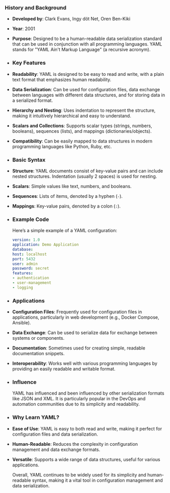 ### **History and Background**
- **Developed by**: Clark Evans, Ingy döt Net, Oren Ben-Kiki
- **Year**: 2001
- **Purpose**: Designed to be a human-readable data serialization standard that can be used in conjunction with all programming languages. YAML stands for "YAML Ain't Markup Language" (a recursive acronym).
- ### **Key Features**
- **Readability**: YAML is designed to be easy to read and write, with a plain text format that emphasizes human readability.
- **Data Serialization**: Can be used for configuration files, data exchange between languages with different data structures, and for storing data in a serialized format.
- **Hierarchy and Nesting**: Uses indentation to represent the structure, making it intuitively hierarchical and easy to understand.
- **Scalars and Collections**: Supports scalar types (strings, numbers, booleans), sequences (lists), and mappings (dictionaries/objects).
- **Compatibility**: Can be easily mapped to data structures in modern programming languages like Python, Ruby, etc.
- ### **Basic Syntax**
- **Structure**: YAML documents consist of key-value pairs and can include nested structures. Indentation (usually 2 spaces) is used for nesting.
- **Scalars**: Simple values like text, numbers, and booleans.
- **Sequences**: Lists of items, denoted by a hyphen (`-`).
- **Mappings**: Key-value pairs, denoted by a colon (`:`).
- ### **Example Code**
  
  Here’s a simple example of a YAML configuration:
  
  ```yaml
  version: 1.0
  application: Demo Application
  database:
  host: localhost
  port: 5432
  user: admin
  password: secret
  features:
  - authentication
  - user-management
  - logging
  ```
- ### **Applications**
- **Configuration Files**: Frequently used for configuration files in applications, particularly in web development (e.g., Docker Compose, Ansible).
- **Data Exchange**: Can be used to serialize data for exchange between systems or components.
- **Documentation**: Sometimes used for creating simple, readable documentation snippets.
- **Interoperability**: Works well with various programming languages by providing an easily readable and writable format.
- ### **Influence**
  
  YAML has influenced and been influenced by other serialization formats like JSON and XML. It is particularly popular in the DevOps and automation communities due to its simplicity and readability.
- ### **Why Learn YAML?**
- **Ease of Use**: YAML is easy to both read and write, making it perfect for configuration files and data serialization.
- **Human-Readable**: Reduces the complexity in configuration management and data exchange formats.
- **Versatile**: Supports a wide range of data structures, useful for various applications.
  
  Overall, YAML continues to be widely used for its simplicity and human-readable syntax, making it a vital tool in configuration management and data serialization.